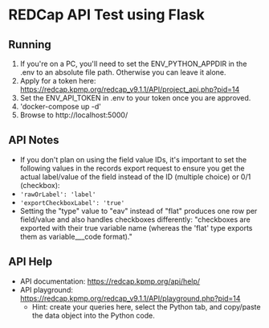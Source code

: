 # REDCap API Test using Flask

## Running
1. If you're on a PC, you'll need to set the ENV_PYTHON_APPDIR in the .env to an absolute file path. Otherwise you can leave it alone. 
2. Apply for a token here: https://redcap.kpmp.org/redcap_v9.1.1/API/project_api.php?pid=14
3. Set the ENV_API_TOKEN in .env to your token once you are approved.
2. 'docker-compose up -d'
3. Browse to http://localhost:5000/

## API Notes

* If you don't plan on using the field value IDs, it's important to set the following values in the records export request to ensure you get the actual label/value of the field instead of the ID (multiple choice) or 0/1 (checkbox):
 * `'rawOrLabel': 'label'`
 * `'exportCheckboxLabel': 'true'`
* Setting the "type" value to "eav" instead of "flat" produces one row per field/value and also handles checkboxes differently: "checkboxes are exported with their true variable name (whereas the 'flat' type exports them as variable___code format)."

## API Help

* API documentation: https://redcap.kpmp.org/api/help/
* API playground: https://redcap.kpmp.org/redcap_v9.1.1/API/playground.php?pid=14
  * Hint: create your queries here, select the Python tab, and copy/paste the data object into the Python code.
  
  

